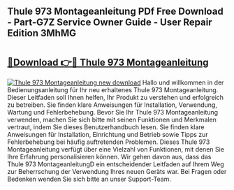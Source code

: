 ## Thule 973 Montageanleitung PDf Free Download - Part-G7Z Service Owner Guide - User Repair Edition 3MhMG

# <h2><a href="http://df8a3qz.blite.top/?on=Thule+973+Montageanleitung">🔗Download 👉🔴 Thule 973 Montageanleitung</a></h2>

[![Thule 973 Montageanleitung new download](https://i.imgur.com/lujVjoI.png)](http://df8a3qz.blite.top/?on=Thule+973+Montageanleitung)
Hallo und willkommen in der Bedienungsanleitung für Ihr neu erhaltenes Thule 973 Montageanleitung. Dieser Leitfaden soll Ihnen helfen, Ihr Produkt zu verstehen und erfolgreich zu betreiben. Sie finden klare Anweisungen für Installation, Verwendung, Wartung und Fehlerbehebung. Bevor Sie Ihr Thule 973 Montageanleitung verwenden, machen Sie sich bitte mit seinen Funktionen und Merkmalen vertraut, indem Sie dieses Benutzerhandbuch lesen. Sie finden klare Anweisungen für Installation, Einrichtung und Betrieb sowie Tipps zur Fehlerbehebung bei häufig auftretenden Problemen. Dieses Thule 973 Montageanleitung verfügt über eine Vielzahl von Funktionen, mit denen Sie Ihre Erfahrung personalisieren können. Wir gehen davon aus, dass das Thule 973 MontageanleitungD ein entscheidender Leitfaden auf Ihrem Weg zur Beherrschung der Verwendung Ihres neuen Geräts war. Bei Fragen oder Bedenken wenden Sie sich bitte an unser Support-Team.
